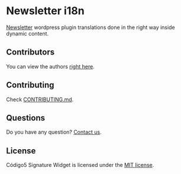 # Newsletter i18n
[Newsletter](https://codex.wordpress.org/I18n_for_WordPress_Developers) wordpress plugin translations done in the right way inside dynamic content.

## Contributors
You can view the authors [right here](https://github.com/codigo5/newsletter-i18n/graphs/contributors).

## Contributing
Check [CONTRIBUTING.md](https://github.com/codigo5/newsletter-i18n/blob/master/CONTRIBUTING.md).

## Questions
Do you have any question? [Contact us](http://www.codigo5.com.br).

## License
Código5 Signature Widget is licensed under the [MIT license](https://github.com/codigo5/newsletter-i18n/blob/master/LICENSE).
